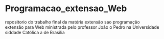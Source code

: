 # Programacao_extensao_Web
repositorio do trabalho final da matéria extensão sao programação extensão para Web ministrada pelo professor João o Pedro na Universidade siddade Católica a de Brasilia

